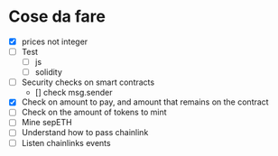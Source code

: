 # Cose da fare

- [x] prices not integer
- [ ] Test
    +  [ ] js
    +  [ ] solidity
- [ ] Security checks on smart contracts
    - [] check msg.sender
- [x] Check on amount to pay, and amount that remains on the contract
- [ ] Check on the amount of tokens to mint
- [ ] Mine sepETH
- [ ] Understand how to pass chainlink
- [ ] Listen chainlinks events
